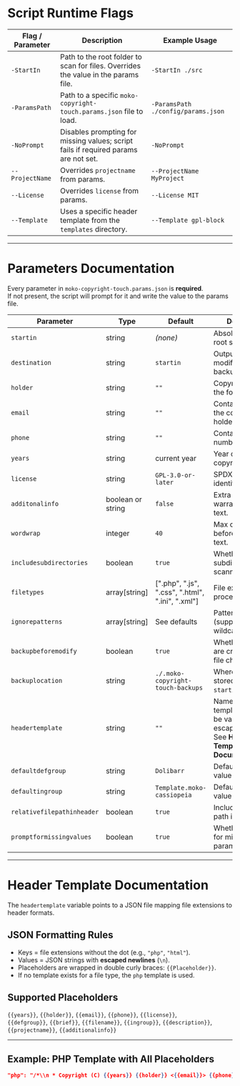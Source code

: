 <!--
Copyright (C) 2025 Jonathan Andrew Miller || Moko Consulting <hello@mokoconsulting.tech>

This file is part of the moko-copyright-touch project.

moko-copyright-touch is free software: you can redistribute it and/or modify
it under the terms of the GNU General Public License as published by
the Free Software Foundation, either version 3 of the License, or
(at your option) any later version.

moko-copyright-touch is distributed in the hope that it will be useful,
but WITHOUT ANY WARRANTY; without even the implied warranty of
MERCHANTABILITY or FITNESS FOR A PARTICULAR PURPOSE. See the
GNU General Public License for more details.

You should have received a copy of the GNU General Public License
along with moko-copyright-touch. If not, see <https://www.gnu.org/licenses/>.
-->

# Script Runtime Flags

| Flag / Parameter         | Description                                                                                   | Example Usage |
|--------------------------|-----------------------------------------------------------------------------------------------|--------------|
| `-StartIn`               | Path to the root folder to scan for files. Overrides the value in the params file.           | `-StartIn ./src` |
| `-ParamsPath`            | Path to a specific `moko-copyright-touch.params.json` file to load.                          | `-ParamsPath ./config/params.json` |
| `-NoPrompt`              | Disables prompting for missing values; script fails if required params are not set.          | `-NoPrompt` |
| `--ProjectName`          | Overrides `projectname` from params.                                                          | `--ProjectName MyProject` |
| `--License`              | Overrides `license` from params.                                                              | `--License MIT` |
| `--Template`             | Uses a specific header template from the `templates` directory.                              | `--Template gpl-block` |

---

# Parameters Documentation

Every parameter in `moko-copyright-touch.params.json` is **required**.  
If not present, the script will prompt for it and write the value to the params file.

| Parameter                  | Type                 | Default                                         | Description                                                                                                    | Example |
|----------------------------|----------------------|-------------------------------------------------|----------------------------------------------------------------------------------------------------------------|---------|
| `startin`                  | string               | *(none)*                                        | Absolute path to root scan directory.                                                                          | `/var/www/project` |
| `destination`              | string               | `startin`                                       | Output path for modified files or backups.                                                                     | `/var/www/project/output` |
| `holder`                   | string               | `""`                                            | Copyright holder in the format `Name || Organization`.                                                         | `Jonathan Miller || Moko Consulting` |
| `email`                    | string               | `""`                                            | Contact email for the copyright holder.                                                                        | `hello@mokoconsulting.tech` |
| `phone`                    | string               | `""`                                            | Contact phone number.                                                                                          | `+1-931-431-8110` |
| `years`                    | string               | current year                                    | Year or range for copyright.                                                                                   | `2023-2025` |
| `license`                  | string               | `GPL-3.0-or-later`                              | SPDX license identifier.                                                                                       | `MIT` |
| `additonalinfo`             | boolean or string    | `false`                                         | Extra warranty/disclaimer text.                                                                                | `This software is provided as-is.` |
| `wordwrap`                  | integer              | `40`                                            | Max characters before wrapping text.                                                                           | `60` |
| `includesubdirectories`     | boolean              | `true`                                          | Whether subdirectories are scanned.                                                                            | `false` |
| `filetypes`                 | array[string]        | [".php", ".js", ".css", ".html", ".ini", ".xml"]| File extensions to process.                                                                                    | `[".php", ".md"]` |
| `ignorepatterns`            | array[string]        | See defaults                                    | Patterns to skip (supports wildcards).                                                                         | `["vendor", "*.min.js"]` |
| `backupbeforemodify`        | boolean              | `true`                                          | Whether backups are created before file changes.                                                               | `false` |
| `backuplocation`            | string               | `./.moko-copyright-touch-backups`               | Where backups are stored (relative to `startin`).                                                              | `./backups` |
| `headertemplate`            | string               | `""`                                            | Name of header template file. Must be valid JSON with escaped newlines. See **Header Template Documentation**. | `moko-copyright-touch.headertemplate.json` |
| `defaultdefgroup`           | string               | `Dolibarr`                                      | Default `@defgroup` value for Doxygen.                                                                          | `MyGroup` |
| `defaultingroup`            | string               | `Template.moko-cassiopeia`                      | Default `@ingroup` value for Doxygen.                                                                           | `MyTemplate` |
| `relativefilepathinheader`  | boolean              | `true`                                          | Include relative file path in `@file` tag.                                                                     | `false` |
| `promptformissingvalues`    | boolean              | `true`                                          | Whether to prompt for missing parameters.                                                                      | `false` |

---

# Header Template Documentation

The `headertemplate` variable points to a JSON file mapping file extensions to header formats.  

## JSON Formatting Rules
- Keys = file extensions without the dot (e.g., `"php"`, `"html"`).
- Values = JSON strings with **escaped newlines** (`\n`).
- Placeholders are wrapped in double curly braces: `{{Placeholder}}`.
- If no template exists for a file type, the `php` template is used.

## Supported Placeholders
`{{years}}`, `{{holder}}`, `{{email}}`, `{{phone}}`, `{{license}}`,  
`{{defgroup}}`, `{{brief}}`, `{{filename}}`, `{{ingroup}}`, `{{description}}`,  
`{{projectname}}`, `{{additionalinfo}}`

---

## Example: PHP Template with All Placeholders
```json
"php": "/*\\n * Copyright (C) {{years}} {{holder}} <{{email}}> {{phone}}\\n * Licensed under {{license}}\\n *\\n * Project: {{projectname}}\\n *\\n * {{additionalinfo}}\\n */\\n\\n/**\\n * @defgroup    {{defgroup}}\\n * @brief       {{brief}}\\n * @file        {{filename}}\\n * @ingroup     {{ingroup}}\\n * @description {{description}}\\n */"
